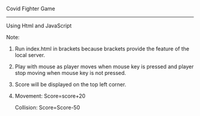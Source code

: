 Covid Fighter Game
----- ------  ----

Using Html and JavaScript


Note: 
  
  1. Run index.html in brackets because brackets provide the feature of the local server.
  
  2. Play with mouse as player moves when mouse key is pressed and player stop moving when mouse key is not pressed.
  
  3. Score will be displayed on the top left corner.
  
  4. Movement: Score=score+20 
  
     Collision: Score=Score-50
